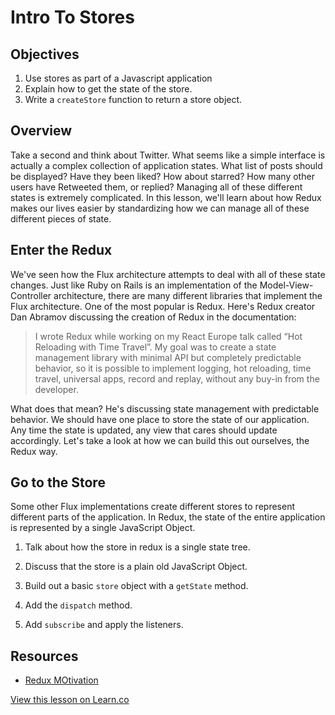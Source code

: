 # Intro To Stores

## Objectives

1. Use stores as part of a Javascript application
2. Explain how to get the state of the store. 
3. Write a `createStore` function to return a store object. 

## Overview

Take a second and think about Twitter. What seems like a simple interface is actually a complex collection of application states. What list of posts should be displayed? Have they been liked? How about starred? How many other users have Retweeted them, or replied? Managing all of these different states is extremely complicated. In this lesson, we'll learn about how Redux makes our lives easier by standardizing how we can manage all of these different pieces of state. 

## Enter the Redux

We've seen how the Flux architecture attempts to deal with all of these state changes. Just like Ruby on Rails is an implementation of the Model-View-Controller architecture, there are many different libraries that implement the Flux architecture. One of the most popular is Redux. Here's Redux creator Dan Abramov discussing the creation of Redux in the documentation: 

> I wrote Redux while working on my React Europe talk called “Hot Reloading with Time Travel”. My goal 	was to create a state management library with minimal API but completely predictable behavior, so it 	is possible to implement logging, hot reloading, time travel, universal apps, record and replay, 	without any buy-in from the developer.

What does that mean? He's discussing state management with predictable behavior. We should have one place to store the state of our application. Any time the state is updated, any view that cares should update accordingly. Let's take a look at how we can build this out ourselves, the Redux way. 

## Go to the Store

Some other Flux implementations create different stores to represent different parts of the application. In Redux, the state of the entire application is represented by a single JavaScript Object. 

1. Talk about how the store in redux is a single state tree. 
2. Discuss that the store is a plain old JavaScript Object. 


3. Build out a basic `store` object with a `getState` method. 
4. Add the `dispatch` method. 
5. Add `subscribe` and apply the listeners.

## Resources

* [Redux MOtivation](http://redux.js.org/docs/introduction/Motivation.html)

<a href='https://learn.co/lessons/react-redux-intro-to-stores' data-visibility='hidden'>View this lesson on Learn.co</a>
